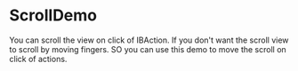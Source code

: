 # ScrollDemo
You can scroll the view on click of IBAction. If you don't want the scroll view to scroll by moving fingers. SO you can use this demo to move the scroll on click of actions.
